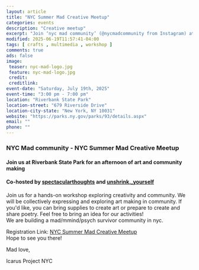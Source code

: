 ```yaml
---
layout: article
title: "NYC Summer Mad Creative Meetup"
categories: events
description: "Creative meetup"  
excerpt: "Join ‘nyc mad community’ (@nycmadcommunity from Instagram) at Riverbank State Park on July 19th, 2025 for an afternoon of art expression or exploration in community"
modified: 2025-06-19T11:57:41-04:00
tags: [ crafts , multimedia , workshop ]
comments: true
ads: false
image:
 teaser: nyc-mad-logo.jpg
 feature: nyc-mad-logo.jpg
 credit:
 creditlink:
event-date: "Saturday, July 19th, 2025"
event-time: "3:00 pm - 7:00 pm"
location: "Riverbank State Park"
location-street: "679 Riverside Drive"
location-city-state: "New York, NY 10031" 
website: "https://parks.ny.gov/parks/93/details.aspx" 
email: "" 
phone: ""
---  
```

### NYC Mad community - NYC Summer Mad Creative Meetup

#### Join us at Riverbank State Park for an afternoon of art and community making  
#### Co-hosted by [spectacularthoughts](https://www.instagram.com/spectacularthoughts/) and [unshrink._yourself](https://www.instagram.com/unshrink._yourself/)  
Join us for a hands-on workshop exploring creativity and community. We will be collectively expressing and exploring art making in community. If you'd like, you can bring supplies to create art or prepare to create and share poetry. Feel free to bring an idea for our activities!  
We are building a mad/mmind/psych survivor community in nyc.

Registration Link: [NYC Summer Mad Creative Meetup](https://docs.google.com/forms/d/e/1FAIpQLSd-jm30oiTWcuCZn3hDZ7948fnBuU0JBMvpwBMSsM4F8x_pKA/viewform)  
Hope to see you there!

Mad love,

Icarus Project NYC  
